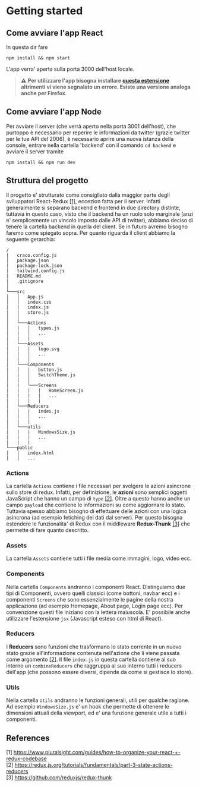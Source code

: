 # Getting started

## Come avviare l'app React
In questa dir fare

`npm install && npm start`

L'app verra' aperta sulla porta 3000 dell'host locale.
> ⚠️ **Per utilizzare l'app bisogna installare [questa estensione](https://chrome.google.com/webstore/detail/redux-devtools/lmhkpmbekcpmknklioeibfkpmmfibljd?utm_source=chrome-ntp-icon) altrimenti vi viene segnalato un errore. Esiste una versione analoga anche per Firefox**.

## Come avviare l'app Node
Per avviare il server (che verrà aperto nella porta 3001 dell'host), che purtoppo è necessario per reperire le informazioni da twitter (grazie twitter per le tue API del 2006),
è necessario aprire una nuova istanza della console, entrare nella cartella 'backend' con il comando `cd backend` e avviare il server tramite

`npm install && npm run dev`

## Struttura del progetto
Il progetto e' strutturato come consigliato dalla maggior parte degli sviluppatori React-Redux [[1]](#1), eccezion fatta per il server. Infatti generalmente si separano backend e frontend in due directory distinte, tuttavia in questo caso, visto che il backend ha un ruolo solo marginale (anzi e' semplicemente un vincolo imposto dalle API di twitter), abbiamo deciso di tenere la cartella backend in quella del client. Se in futuro avremo bisogno faremo come spiegato sopra. Per quanto riguarda il client abbiamo la seguente gerarchia:
```
/
│   craco.config.js
│   package.json
|   package-lock.json
|   tailwind.config.js
|   README.md
|   .gitignore
│
└───src
│   │   App.js
│   │   index.css
|   |   index.js
|   |   store.js
│   │
│   └───Actions
│   |   │   types.js
│   |   │   ...
|   |   |
│   └───Assets
|   │   |   logo.svg
│   |   │   ...
|   |   |
│   └───Components
|   │   |   button.js
│   |   │   SwitchTheme.js
│   |   │
|   |   └───Screens
|   |   |   |   HomeScreen.js
|   |   |   |   ...
|   |   |   |
│   └───Reducers
|   │   |   index.js
│   |   │   ...
|   |   |
│   └───utils
|   |   |   WindowsSize.js
|   |   |   ...
|   |   |
└───public
|   │   index.html
|   │   ...
```
### Actions
La cartella `Actions` contiene i file necessari per svolgere le azioni asincrone sullo store di redux. Infatti, per definizione, le **azioni** sono semplici oggetti JavaScript che hanno un campo di `type` [[2]](#2). Oltre a questo hanno anche un campo `payload` che contiene le informazioni su come aggiornare lo stato. Tuttavia spesso abbiamo bisogno di effettuare delle azioni con una logica asincrona (ad esempio fetiching dei dati dal server). Per questo bisogna estendere le funzionalita' di Redux con il middleware **Redux-Thunk** [[3]](#3) che permette di fare quanto descritto.

### Assets
La cartella `Assets` contiene tutti i file media come immagini, logo, video ecc.

### Components
Nella cartella `Components` andranno i componenti React. Distinguiamo due tipi di Componenti, ovvero quelli classici (come bottoni, navbar ecc) e i componenti `Screens` che sono essenzialmente le pagine della nostra applicazione (ad esempio Homepage, About page, Login page ecc). Per convenzione questi file iniziano con la lettera maiuscola. E' possibile anche utilizzare l'estensione `jsx` (Javascript esteso con html di React).

### Reducers
I **Reducers** sono funzioni che trasformano lo stato corrente in un nuovo stato grazie all'informazione contenuta nell'azione che li viene passata come argomento [[2]](#2). Il file `index.js` in questa cartella contiene al suo interno un `combineReducers` che raggruppa al suo interno tutti i reducers dell'app (che possono essere diversi, dipende da come si gestisce lo store).

### Utils
Nella cartella `Utils` andranno le funzioni generali, utili per qualche ragione. Ad esempio `WindowsSize.js` e' un hook che permette di ottenere le dimensioni attuali della viewport, ed e' una funzione generale utile a tutti i componenti.


## References
<a id="1">[1]</a> 
https://www.pluralsight.com/guides/how-to-organize-your-react-+-redux-codebase
<br>
<a id="2">[2]</a> 
https://redux.js.org/tutorials/fundamentals/part-3-state-actions-reducers
<br>
<a id="3">[3]</a> 
https://github.com/reduxjs/redux-thunk
